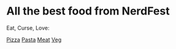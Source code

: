
# All the best food from NerdFest

Eat, Curse, Love:

[Pizza](./pizza/index.md)
[Pasta](./pasta/index.md)
[Meat](./meat/index.md)
[Veg](./veg/index.md)